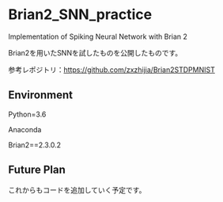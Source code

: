 # Brian2_SNN_practice
Implementation of Spiking Neural Network with Brian 2

Brian2を用いたSNNを試したものを公開したものです。

参考レポジトリ：https://github.com/zxzhijia/Brian2STDPMNIST

## Environment

Python=3.6

Anaconda

Brian2==2.3.0.2

## Future Plan
これからもコードを追加していく予定です。
